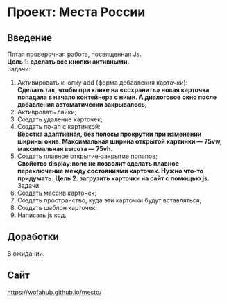 # Проект: Места России  

## Введение  
Пятая проверочная работа, посвященная Js.  
**Цель 1: сделать все кнопки активными.**  
Задачи:  
1. Активировать кнопку add (форма добавления карточки):  
__Сделать так, чтобы при клике на «сохранить» новая карточка попадала в начало контейнера с ними. А диалоговое окно после добавления автоматически закрывалось;__  
2. Активровать лайки;  
3. Создать удаление карточек;  
4. Создать по-ап с картинкой:  
__Вёрстка адаптивная, без полосы прокрутки при изменении ширины окна. Максимальная ширина открытой картинки — 75vw, максимальная высота — 75vh.__  
5. Создать плавное открытие-закрытие попапов;  
__Свойство display:none не позволит сделать плавное переключение между состояниями карточек. Нужно что-то придумать.__
**Цель 2: загрузить карточки на сайт с помощью js.**  
Задачи:  
1. Создать массив карточек;  
2. Создать пространство, куда эти карточки будут вставляться;  
3. Создать шаблон карточек;  
4. Написать js код.

## Доработки  
В ожидании.
## Сайт  
https://wofahub.github.io/mesto/